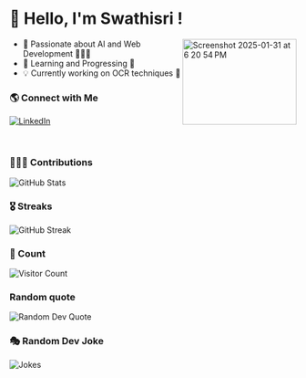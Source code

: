 # 👋 Hello, I'm Swathisri !
<img align = "right" width="200" height="150" alt="Screenshot 2025-01-31 at 6 20 54 PM" src="https://github.com/user-attachments/assets/58a6c870-1085-4730-a1b8-3af38a4b4b77" />
<ul>
  <li>🚀 Passionate about AI and Web Development 👩🏻‍💻  </li>
  <li>🌱 Learning and Progressing 📝</li>
  <li>💡 Currently working on OCR techniques 🧐</li>
</ul>
  
### 🌎 Connect with Me
[![LinkedIn](https://img.shields.io/badge/LinkedIn-0A66C2?style=for-the-badge&logo=linkedin&logoColor=white)](https://www.linkedin.com/in/swathisri-r-9909a720a/)

<br>

### 🧑‍🧒‍🧒 Contributions
![GitHub Stats](https://github-readme-stats.vercel.app/api?username=Swathisri-02&show_icons=true&theme=radical)

### 🎖️ Streaks
![GitHub Streak](https://streak-stats.demolab.com/?user=Swathisri-02&theme=radical)

### 👀 Count
![Visitor Count](https://komarev.com/ghpvc/?username=Swathisri-02&color=blue)

### Random quote
![Random Dev Quote](https://quotes-github-readme.vercel.app/api?type=horizontal)

### 🎭 Random Dev Joke
![Jokes](https://readme-jokes.vercel.app/api)
